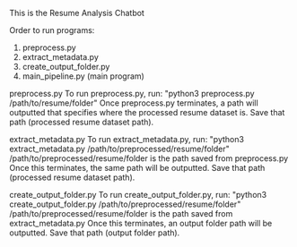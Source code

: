This is the Resume Analysis Chatbot

Order to run programs:
1. preprocess.py
2. extract_metadata.py
3. create_output_folder.py
4. main_pipeline.py (main program) 

preprocess.py
To run preprocess.py, run: "python3 preprocess.py /path/to/resume/folder"
Once preprocess.py terminates, a path will outputted that specifies where the processed resume dataset is.
Save that path (processed resume dataset path). 

extract_metadata.py
To run extract_metadata.py, run: "python3 extract_metadata.py /path/to/preprocessed/resume/folder"
/path/to/preprocessed/resume/folder is the path saved from preprocess.py
Once this terminates, the same path will be outputted. 
Save that path (processed resume dataset path).

create_output_folder.py
To run create_output_folder.py, run: "python3 create_output_folder.py /path/to/preprocessed/resume/folder"
/path/to/preprocessed/resume/folder is the path saved from extract_metadata.py
Once this terminates, an output folder path will be outputted. 
Save that path (output folder path).
